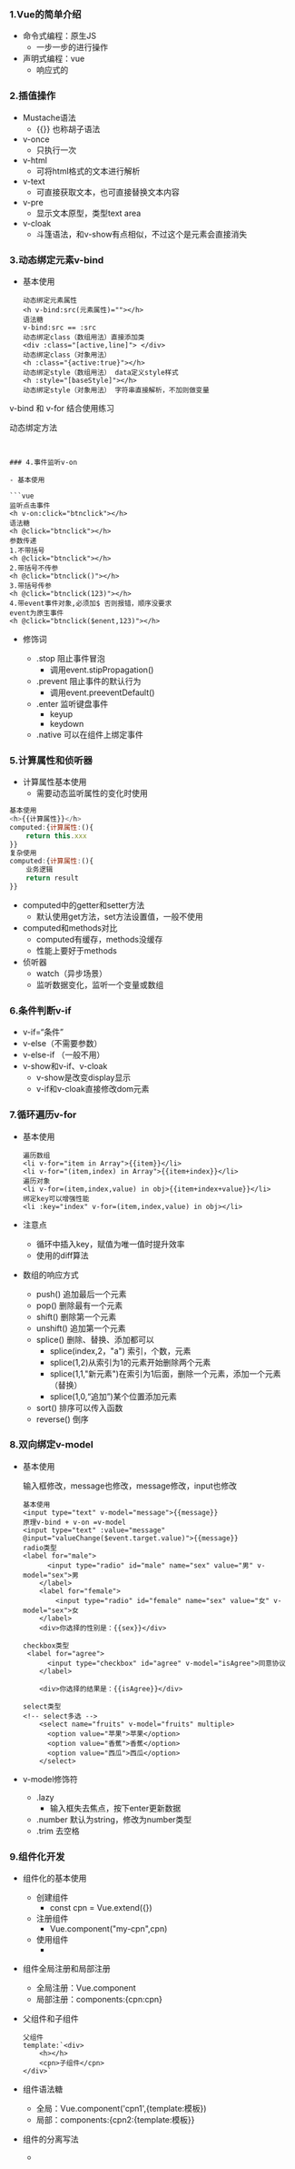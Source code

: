 

### 1.Vue的简单介绍

- 命令式编程：原生JS
  - 一步一步的进行操作
- 声明式编程：vue
  - 响应式的

### 2.插值操作

- Mustache语法
  - {{}}	也称胡子语法
- v-once  
  - 只执行一次
- v-html  
  - 可将html格式的文本进行解析
- v-text  
  - 可直接获取文本，也可直接替换文本内容
- v-pre
  - 显示文本原型，类型text area
- v-cloak
  - 斗篷语法，和v-show有点相似，不过这个是元素会直接消失

### 3.动态绑定元素v-bind

- 基本使用

  ```vue
  动态绑定元素属性
  <h v-bind:src(元素属性)=""></h>
  语法糖
  v-bind:src == :src
  动态绑定class（数组用法）直接添加类
  <div :class="[active,line]"> </div>
  动态绑定class（对象用法）
  <h :class="{active:true}"></h>
  动态绑定style（数组用法） data定义style样式
  <h :style="[baseStyle]"></h>
  动态绑定style（对象用法） 字符串直接解析，不加则做变量
<h :style="{fontSize:'20px'}"></h>
  <h :style="{fontSize:size}"></h>
  v-bind 和 v-for 结合使用练习
  
  动态绑定方法
  <h :class="getStyle()"></h>
  <h :style="getStyle()"></h>
  ```
  

### 4.事件监听v-on

- 基本使用

  ```vue
  监听点击事件
  <h v-on:click="btnclick"></h>
  语法糖
  <h @click="btnclick"></h>
  参数传递
  1.不带括号
  <h @click="btnclick"></h>
  2.带括号不传参
  <h @click="btnclick()"></h>
  3.带括号传参
  <h @click="btnclick(123)"></h>
  4.带event事件对象,必须加$ 否则报错，顺序没要求
  event为原生事件
  <h @click="btnclick($enent,123)"></h>
  ```

- 修饰词

  - .stop	  阻止事件冒泡
    - 调用event.stipPropagation()
  - .prevent   阻止事件的默认行为
    - 调用event.preeventDefault()
  - .enter     监听键盘事件
    - keyup
    - keydown
  - .native 可以在组件上绑定事件

### 5.计算属性和侦听器

- 计算属性基本使用
  - 需要动态监听属性的变化时使用

```js
基本使用
<h>{{计算属性}}</h>
computed:{计算属性:(){
	return this.xxx
}}
复杂使用
computed:{计算属性:(){
	业务逻辑
	return result
}}
```

- computed中的getter和setter方法
  - 默认使用get方法，set方法设置值，一般不使用
- computed和methods对比
  - computed有缓存，methods没缓存
  - 性能上要好于methods
- 侦听器
  - watch（异步场景）
  - 监听数据变化，监听一个变量或数组

### 6.条件判断v-if

- v-if=“条件”
- v-else（不需要参数）
- v-else-if （一般不用）
- v-show和v-if、v-cloak
  - v-show是改变display显示
  - v-if和v-cloak直接修改dom元素

### 7.循环遍历v-for

- 基本使用

  ```vue
  遍历数组
  <li v-for="item in Array">{{item}}</li>
  <li v-for="(item,index) in Array">{{item+index}}</li>
  遍历对象
  <li v-for=(item,index,value) in obj>{{item+index+value}}</li>
  绑定key可以增强性能
  <li :key="index" v-for=(item,index,value) in obj></li>
  ```

- 注意点

  - 循环中插入key，赋值为唯一值时提升效率
  - 使用的diff算法

- 数组的响应方式

  - push()  追加最后一个元素
  - pop()  删除最有一个元素
  - shift()  删除第一个元素
  - unshift()  追加第一个元素 
  - splice()  删除、替换、添加都可以
    - splice(index,2，"a") 索引，个数，元素
    - splice(1,2)从索引为1的元素开始删除两个元素
    - splice(1,1,"新元素")在索引为1后面，删除一个元素，添加一个元素（替换）
    - splice(1,0,“追加”)某个位置添加元素
  - sort()  排序可以传入函数
  - reverse()  倒序

### 8.双向绑定v-model

- 基本使用

  输入框修改，message也修改，message修改，input也修改

  ```vue
  基本使用
  <input type="text" v-model="message">{{message}}
  原理v-bind + v-on =v-model
  <input type="text" :value="message" @input="valueChange($event.target.value)">{{message}}
  radio类型
  <label for="male">
        <input type="radio" id="male" name="sex" value="男" v-model="sex">男
      </label>
      <label for="female">
          <input type="radio" id="female" name="sex" value="女" v-model="sex">女
      </label>
      <div>你选择的性别是：{{sex}}</div>
  
  checkbox类型
   <label for="agree">
        <input type="checkbox" id="agree" v-model="isAgree">同意协议
      </label>
  
      <div>你选择的结果是：{{isAgree}}</div>
  
  select类型
  <!-- select多选 -->
      <select name="fruits" v-model="fruits" multiple>
        <option value="苹果">苹果</option>
        <option value="香蕉">香蕉</option>
        <option value="西瓜">西瓜</option>
      </select>
  ```

- v-model修饰符

  - .lazy  
    - 输入框失去焦点，按下enter更新数据
  - .number 默认为string，修改为number类型
  - .trim  	去空格	

### 9.组件化开发

- 组件化的基本使用

  - 创建组件
    - const cpn = Vue.extend({})
  - 注册组件
    - Vue.component("my-cpn",cpn) 
  - 使用组件
    - <my-cpn> <my-cpn>

- 组件全局注册和局部注册

  - 全局注册：Vue.component
  - 局部注册：components:{cpn:cpn}

- 父组件和子组件

  ```vue
  父组件
  template:`<div>
      <h></h>
      <cpn>子组件</cpn>
  </div>`
  ```

- 组件语法糖

  - 全局：Vue.component('cpn1',{template:模板})
  - 局部：components:{cpn2:{template:模板}}

- 组件的分离写法

  - <template id="cpn"> <template>

  - <script type="text/x-template" id="cpn"> 

  - 通过注册方式使用

- 组件中的数据

  ```vue
  components:{
  	cpn:{
  		template:"<div>{{msg}}</div>",
  		data(){
  			return{
  				msg:"我是组件中的数据
  }}}}
  ```

  - 组件中的数据必须是函数，必须有返回值，或则**组件作用域**问题会影响其他组件中的数据

- 父组件=>子组件

  - 父组件传递数据到子组件

  ```
  调用子组件
  <cpn :cmessage="message"></cpn>
  父组件
  data：{
  	message:
  }
  子组件
  props:{
  	cmessage:{
  		type:string,//定义类型
  		default:zzz,//默认值
  		required:true//必传值
  	}
  }
  ```

  - 注意点：
    1. 类型为数组时，默认值必须为一个**函数**
    2. 驼峰命名冲突，**v-bind不支持驼峰命名**
  - 父组件访问子组件
    - $children
    - $**refs** 

  ```html
  <component ref="xxxx"> </component>
  <script> 
  this.$refs.xxxx
  </script>
  ```

  > 总结：父组件传数据到子组件使用props，父组件要访问子组件使用$refs

- 子组件=>父组件

  - $emit

  ```html
  <cpn @itemclick='cpnClick'></cpn>
  this.$emit('itemclick', item)
  父组件点击，子组件触发事件itemclick，将item传出
  使用：一般是父组件需要子组件某个数据，通过触发事件来触发
  ```

  - $parent 	获取父组件
  - $root  获取根节点

  使用：this.$parent   this.$root

  > 总结：子组件创数据到父组件使用$emit，子组件要访问父组件使用$parent or $root

- 组件插槽 slot

  - 插槽的基本使用

```vue
<template>
基本使用
定义：<slot></slot>
使用：<span>插槽</span>  可以定义任何标签
默认值
<slot>我是默认值</slot>
具名插槽
<slot name="left"></slot>
使用：
	<cpn slot="left"></cpn>
	<cpn v-slot="left"></cpn>
	<cpn #left></cpn>//新语法缩写
</template>	
```

- 插槽注意事项
  
  - 组件中动态绑定数据
  
    <slot :data="pLanguage">  </slot>

### 10. Vue生命周期

- created		生命周期创建后调用
- mounted     实例被挂载后调用 
- destroyed    实例被销毁后调用
- updated       数据导致虚拟DOM重新渲染调用
- activated      keep-alive 缓存的组件激活时调用
- deactivated      keep-alive 缓存的组件停用时调用

> 总结使用场景：
>
> created：

### 11.前端模块化

- CommonJs模块化
  - 导出对象module.exprots ={flag,sum}
  - 导入对象 var {flag,sum} = require(".....")
- ES6模块化
  - 直接导出
    - export let name = 'x'
    - import  {name} from  'x'
  - 统一导出
    - export{  flag ，sum}
    - import { flag， sum} from 'x'
  - 函数类导出
    - export function say(){   x  }  导出函数
    - export class Person{ run(){ 要是一个函数 } }  导出类
    - import {say，person}
  - 默认导出
    - export default{ flay,sum }
    - export name from './name'
  - 统一全部导入
    - import * as name from './name'



